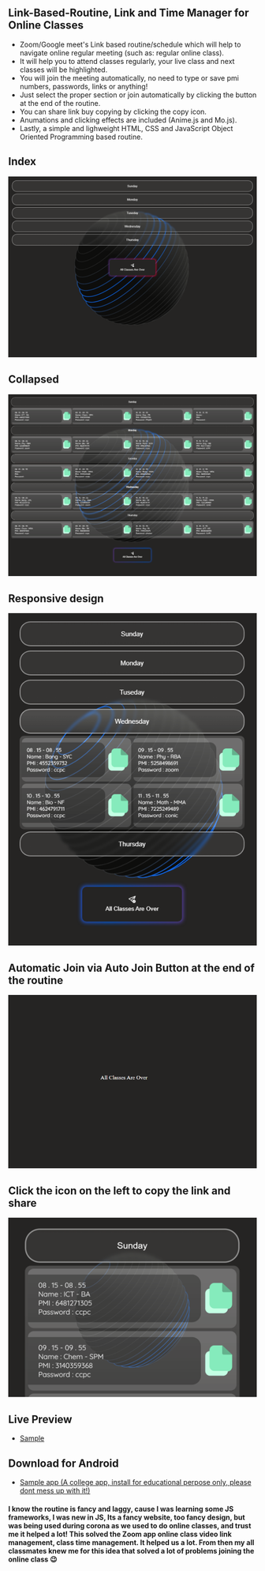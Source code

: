 ## Link-Based-Routine, Link and Time Manager for Online Classes
* Zoom/Google meet's Link based routine/schedule which will help to navigate online regular meeting (such as: regular online class).
* It will help you to attend classes regularly, your live class and next classes will be highlighted.
* You will join the meeting automatically, no need to type or save pmi numbers, passwords, links or anything!
* Just select the proper section or join automatically by clicking the button at the end of the routine.
* You can share link buy copying by clicking the copy icon.
* Anumations and clicking effects are included (Anime.js and Mo.js).
* Lastly, a simple and lighweight HTML, CSS and JavaScript Object Oriented Programming based routine.

## Index
![1.png](/img/1.png)
## Collapsed
![2.png](/img/2.png)
## Responsive design
![3.png](/img/3.png)
## Automatic Join via Auto Join Button at the end of the routine
![4.png](/img/4.png)
## Click the icon on the left to copy the link and share
![5.png](/img/5.png)

## Live Preview
* [Sample](https://rafi-riday.github.io/Link-Based-Routine/index.html)
## Download for Android
* [Sample app (A college app, install for educational perpose only, please dont mess up with it!)](https://drive.google.com/file/d/175GXgV04KYzqhFdQymRhSWGOAKHJexnm/view?usp=sharing)

#### I know the routine is fancy and laggy, cause I was learning some JS frameworks, I was new in JS, Its a fancy website, too fancy design, but was being used during corona as we used to do online classes, and trust me it helped a lot! This solved the Zoom app online class video link management, class time management. It helped us a lot. From then my all classmates knew me for this idea that solved a lot of problems joining the online class 😉

